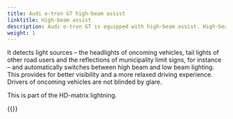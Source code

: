```yaml
---
title: Audi e-tron GT high-beam assist
linktitle: High-beam assist
description: Audi e-tron GT is equipped with high-beam assist. High-beam assist utilizes a camera mounted on the interior mirror.
weight: 1
---
```



 It detects light sources – the headlights of oncoming vehicles, tail lights of other road users and the reflections of municipality limit signs, for instance – and automatically switches between high beam and low beam lighting. This provides for better visibility and a more relaxed driving experience. Drivers of oncoming vehicles are not blinded by glare. 

This is part of the HD-matrix lightning.


{{<children description="true" />}}
